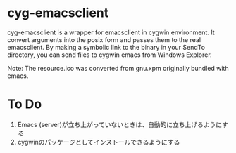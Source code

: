 cyg-emacsclient
===============

cyg-emacsclient is a wrapper for emacsclient in cygwin environment. It
convert arguments into the posix form and passes them to the real
emacsclient. By making a symbolic link to the binary in your SendTo
directory, you can send files to cygwin emacs from Windows Explorer.

Note: The resource.ico was converted from gnu.xpm originally bundled
with emacs.

To Do
=====

1. Emacs (server)が立ち上がっていないときは、自動的に立ち上げるようにする
2. cygwinのパッケージとしてインストールできるようにする

